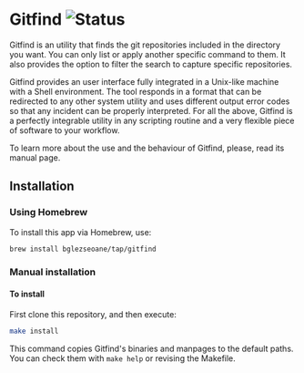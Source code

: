 # Gitfind ![Status](https://img.shields.io/static/v1?label=status&message=production&color=brightgreen "Status: production")

Gitfind is an utility that finds the git repositories included in the directory you want. You can only list or apply another specific command to them. It also provides the option to filter the search to capture specific repositories.

Gitfind provides an user interface fully integrated in a Unix-like machine with a Shell environment. The tool responds in a format that can be redirected to any other system utility and uses different output error codes so that any incident can be properly interpreted. For all the above, Gitfind is a perfectly integrable utility in any scripting routine and a very flexible piece of software to your workflow.

To learn more about the use and the behaviour of Gitfind, please, read its manual page.



## Installation

### Using Homebrew

To install this app via Homebrew, use:

```sh
brew install bglezseoane/tap/gitfind
```

### Manual installation

#### To install

First clone this repository, and then execute:

```sh
make install
```

This command copies Gitfind's binaries and manpages to the default paths. You can check them with `make help` or revising the Makefile.
